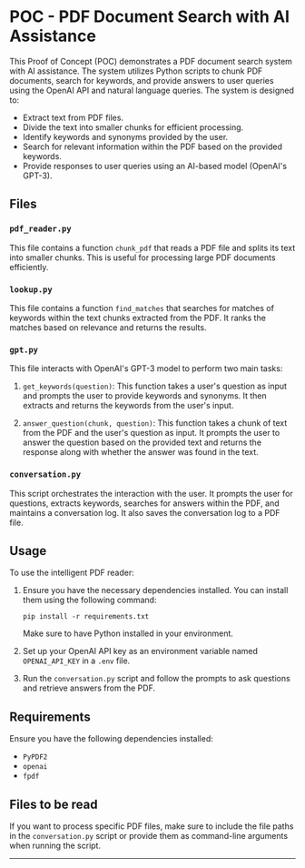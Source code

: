 #  POC - PDF Document Search with AI Assistance
This Proof of Concept (POC) demonstrates a PDF document search system with AI assistance. The system utilizes Python scripts to chunk PDF documents, search for keywords, and provide answers to user queries using the OpenAI API and natural language queries. 
The system is designed to:

- Extract text from PDF files.
- Divide the text into smaller chunks for efficient processing.
- Identify keywords and synonyms provided by the user.
- Search for relevant information within the PDF based on the provided keywords.
- Provide responses to user queries using an AI-based model (OpenAI's GPT-3).

## Files

### `pdf_reader.py`

This file contains a function `chunk_pdf` that reads a PDF file and splits its text into smaller chunks. This is useful for processing large PDF documents efficiently.

### `lookup.py`

This file contains a function `find_matches` that searches for matches of keywords within the text chunks extracted from the PDF. It ranks the matches based on relevance and returns the results.

### `gpt.py`

This file interacts with OpenAI's GPT-3 model to perform two main tasks:

1. `get_keywords(question)`: This function takes a user's question as input and prompts the user to provide keywords and synonyms. It then extracts and returns the keywords from the user's input.

2. `answer_question(chunk, question)`: This function takes a chunk of text from the PDF and the user's question as input. It prompts the user to answer the question based on the provided text and returns the response along with whether the answer was found in the text.

### `conversation.py`

This script orchestrates the interaction with the user. It prompts the user for questions, extracts keywords, searches for answers within the PDF, and maintains a conversation log. It also saves the conversation log to a PDF file.

## Usage

To use the intelligent PDF reader:

1. Ensure you have the necessary dependencies installed. You can install them using the following command:
    ```
    pip install -r requirements.txt
    ```
   Make sure to have Python installed in your environment.

2. Set up your OpenAI API key as an environment variable named `OPENAI_API_KEY` in a `.env` file.

3. Run the `conversation.py` script and follow the prompts to ask questions and retrieve answers from the PDF.

## Requirements

Ensure you have the following dependencies installed:

- `PyPDF2`
- `openai`
- `fpdf`


## Files to be read

If you want to process specific PDF files, make sure to include the file paths in the `conversation.py` script or provide them as command-line arguments when running the script.

---


